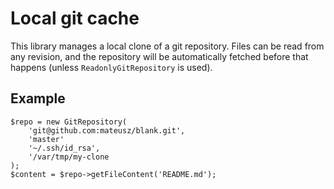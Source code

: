 # Local git cache

This library manages a local clone of a git repository. Files can be read from any revision, and the repository will be
automatically fetched before that happens (unless `ReadonlyGitRepository` is used).

## Example

```
$repo = new GitRepository(
	'git@github.com:mateusz/blank.git',
	'master'
	'~/.ssh/id_rsa',
	'/var/tmp/my-clone
);
$content = $repo->getFileContent('README.md');
```
